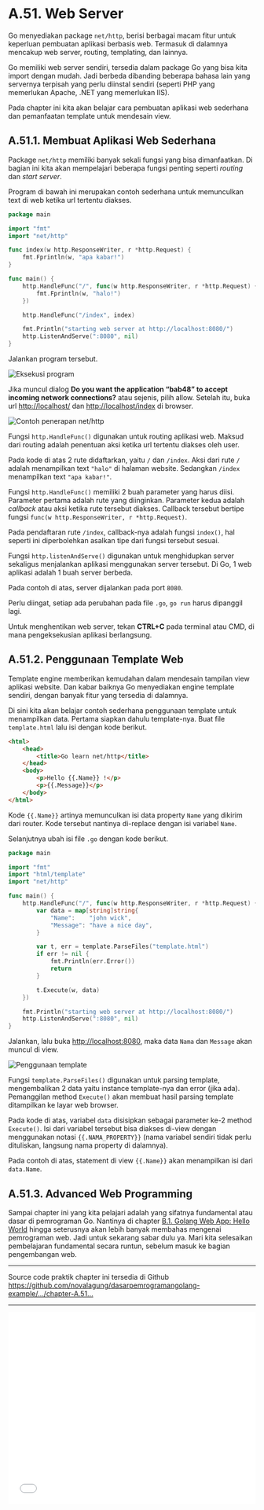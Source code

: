 # A.51. Web Server

Go menyediakan package `net/http`, berisi berbagai macam fitur untuk keperluan pembuatan aplikasi berbasis web. Termasuk di dalamnya mencakup web server, routing, templating, dan lainnya.

Go memiliki web server sendiri, tersedia dalam package Go yang bisa kita import dengan mudah. Jadi berbeda dibanding beberapa bahasa lain yang servernya terpisah yang perlu diinstal sendiri (seperti PHP yang memerlukan Apache, .NET yang memerlukan IIS).

Pada chapter ini kita akan belajar cara pembuatan aplikasi web sederhana dan pemanfaatan template untuk mendesain view.

## A.51.1. Membuat Aplikasi Web Sederhana

Package `net/http` memiliki banyak sekali fungsi yang bisa dimanfaatkan. Di bagian ini kita akan mempelajari beberapa fungsi penting seperti *routing* dan *start server*.

Program di bawah ini merupakan contoh sederhana untuk memunculkan text di web ketika url tertentu diakses.

```go
package main

import "fmt"
import "net/http"

func index(w http.ResponseWriter, r *http.Request) {
    fmt.Fprintln(w, "apa kabar!")
}

func main() {
    http.HandleFunc("/", func(w http.ResponseWriter, r *http.Request) {
        fmt.Fprintln(w, "halo!")
    })

    http.HandleFunc("/index", index)

    fmt.Println("starting web server at http://localhost:8080/")
    http.ListenAndServe(":8080", nil)
}
```

Jalankan program tersebut.

![Eksekusi program](images/A_web_server_1_start_server.png)

Jika muncul dialog **Do you want the application “bab48” to accept incoming network connections?** atau sejenis, pilih allow. Setelah itu, buka url [http://localhost/](http://localhost/) dan [http://localhost/index](http://localhost/index) di browser.

![Contoh penerapan net/http](images/A_web_server_2_web_server.png)

Fungsi `http.HandleFunc()` digunakan untuk routing aplikasi web. Maksud dari routing adalah penentuan aksi ketika url tertentu diakses oleh user.

Pada kode di atas 2 rute didaftarkan, yaitu `/` dan `/index`. Aksi dari rute `/` adalah menampilkan text `"halo"` di halaman website. Sedangkan `/index` menampilkan text `"apa kabar!"`.

Fungsi `http.HandleFunc()` memiliki 2 buah parameter yang harus diisi. Parameter pertama adalah rute yang diinginkan. Parameter kedua adalah *callback* atau aksi ketika rute tersebut diakses. Callback tersebut bertipe fungsi `func(w http.ResponseWriter, r *http.Request)`.

Pada pendaftaran rute `/index`, callback-nya adalah fungsi `index()`, hal seperti ini diperbolehkan asalkan tipe dari fungsi tersebut sesuai.

Fungsi `http.listenAndServe()` digunakan untuk menghidupkan server sekaligus menjalankan aplikasi menggunakan server tersebut. Di Go, 1 web aplikasi adalah 1 buah server berbeda.

Pada contoh di atas, server dijalankan pada port `8080`.

Perlu diingat, setiap ada perubahan pada file `.go`, `go run` harus dipanggil lagi.

Untuk menghentikan web server, tekan **CTRL+C** pada terminal atau CMD, di mana pengeksekusian aplikasi berlangsung.

## A.51.2. Penggunaan Template Web

Template engine memberikan kemudahan dalam mendesain tampilan view aplikasi website. Dan kabar baiknya Go menyediakan engine template sendiri, dengan banyak fitur yang tersedia di dalamnya.

Di sini kita akan belajar contoh sederhana penggunaan template untuk menampilkan data. Pertama siapkan dahulu template-nya. Buat file `template.html` lalu isi dengan kode berikut.

```html
<html>
    <head>
        <title>Go learn net/http</title>
    </head>
    <body>
        <p>Hello {{.Name}} !</p>
        <p>{{.Message}}</p>
    </body>
</html>
```

Kode `{{.Name}}` artinya memunculkan isi data property `Name` yang dikirim dari router. Kode tersebut nantinya di-replace dengan isi variabel `Name`.

Selanjutnya ubah isi file `.go` dengan kode berikut.

```go
package main

import "fmt"
import "html/template"
import "net/http"

func main() {
    http.HandleFunc("/", func(w http.ResponseWriter, r *http.Request) {
        var data = map[string]string{
            "Name":    "john wick",
            "Message": "have a nice day",
        }

        var t, err = template.ParseFiles("template.html")
        if err != nil {
            fmt.Println(err.Error())
            return
        }

        t.Execute(w, data)
    })

    fmt.Println("starting web server at http://localhost:8080/")
    http.ListenAndServe(":8080", nil)
}
```

Jalankan, lalu buka [http://localhost:8080](http://localhost:8080), maka data `Nama` dan `Message` akan muncul di view.

![Penggunaan template](images/A_web_server_3_template.png)

Fungsi `template.ParseFiles()` digunakan untuk parsing template, mengembalikan 2 data yaitu instance template-nya dan error (jika ada). Pemanggilan method `Execute()` akan membuat hasil parsing template ditampilkan ke layar web browser.

Pada kode di atas, variabel `data` disisipkan sebagai parameter ke-2 method `Execute()`. Isi dari variabel tersebut bisa diakses di-view dengan menggunakan notasi `{{.NAMA_PROPERTY}}` (nama variabel sendiri tidak perlu dituliskan, langsung nama property di dalamnya).

Pada contoh di atas, statement di view `{{.Name}}` akan menampilkan isi dari `data.Name`.

## A.51.3. Advanced Web Programming

Sampai chapter ini yang kita pelajari adalah yang sifatnya fundamental atau dasar di pemrograman Go. Nantinya di chapter [B.1. Golang Web App: Hello World](/B-golang-web-hello-world.html) hingga seterusnya akan lebih banyak membahas mengenai pemrograman web. Jadi untuk sekarang sabar dulu ya. Mari kita selesaikan pembelajaran fundamental secara runtun, sebelum masuk ke bagian pengembangan web.

---

<div class="source-code-link">
    <div class="source-code-link-message">Source code praktik chapter ini tersedia di Github</div>
    <a href="https://github.com/novalagung/dasarpemrogramangolang-example/tree/master/chapter-A.51-web-server">https://github.com/novalagung/dasarpemrogramangolang-example/.../chapter-A.51...</a>
</div>

---

<iframe src="partial/ebooks.html" width="100%" height="390px" frameborder="0" scrolling="no"></iframe>
